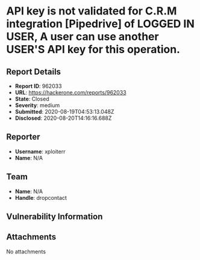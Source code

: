 # API key is not validated for C.R.M integration [Pipedrive] of LOGGED IN USER, A user can use another USER'S API key for this operation.

## Report Details
- **Report ID**: 962033
- **URL**: https://hackerone.com/reports/962033
- **State**: Closed
- **Severity**: medium
- **Submitted**: 2020-08-19T04:53:13.048Z
- **Disclosed**: 2020-08-20T14:16:16.688Z

## Reporter
- **Username**: xploiterr
- **Name**: N/A

## Team
- **Name**: N/A
- **Handle**: dropcontact

## Vulnerability Information


## Attachments
No attachments
